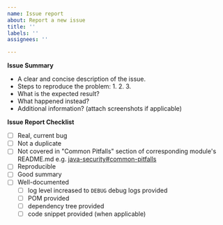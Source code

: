 ```yaml
---
name: Issue report
about: Report a new issue
title: ''
labels: ''
assignees: ''

---
```


<!-- Please read carefully https://github.com/SAP/cloud-security-xsuaa-integration/blob/master/CONTRIBUTING.md#report-an-issue section before creating an Issue. -->

**Issue Summary**
- A clear and concise description of the issue.
- Steps to reproduce the problem: 1. 2. 3.
- What is the expected result?
- What happened instead?
- Additional information? (attach screenshots if applicable)

<!-- Please make sure checklist is complete -->
**Issue Report Checklist**

- [ ] Real, current bug
- [ ] Not a duplicate  
- [ ] Not covered in "Common Pitfalls" section of corresponding module's README.md e.g. [java-security#common-pitfalls](https://github.com/SAP/cloud-security-xsuaa-integration/tree/master/java-security#common-pitfalls)
- [ ] Reproducible
- [ ] Good summary
- [ ] Well-documented 
    - [ ] log level increased to `DEBUG` debug logs provided
    - [ ] POM provided
    - [ ] dependency tree provided
    - [ ] code snippet provided (when applicable)
